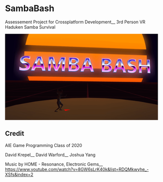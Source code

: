 # SambaBash
Assessement Project for Crossplatform Development__
3rd Person VR Haduken Samba Survival


![](Assets/Resources/Haduken.gif)

## Credit
AIE Game Programming Class of 2020

David Krepel__
David Warford__
Joshua Yang

Music by HOME - Resonance, Electronic Gems__
https://www.youtube.com/watch?v=8GW6sLrK40k&list=RDQMkwyhe_-XSfs&index=2
